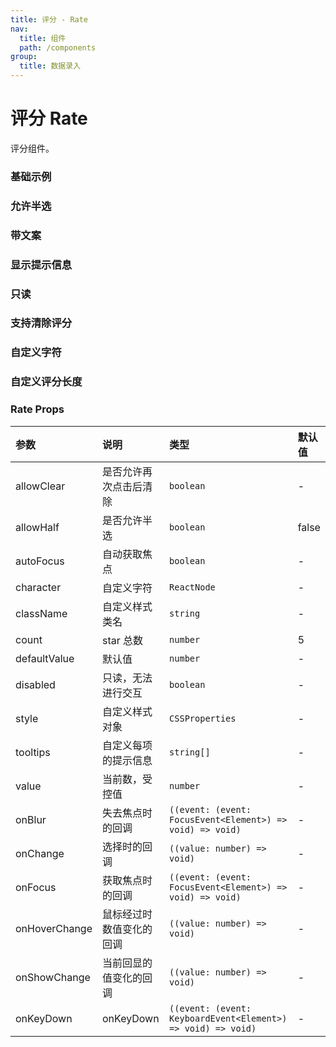 ```yaml
---
title: 评分 - Rate
nav:
  title: 组件
  path: /components
group:
  title: 数据录入
---
```

# 评分 Rate

评分组件。

### 基础示例

<code src="./demos/basic.tsx" background="#f0f2f5"></code>

### 允许半选

<code src="./demos/allow-half.tsx" background="#f0f2f5"></code>

### 带文案

<code src="./demos/desc.tsx" background="#f0f2f5"></code>

### 显示提示信息

<code src="./demos/tooltips.tsx" background="#f0f2f5"></code>

### 只读

<code src="./demos/disabled.tsx" background="#f0f2f5"></code>

### 支持清除评分

<code src="./demos/allow-clear.tsx" background="#f0f2f5"></code>

### 自定义字符

<code src="./demos/character.tsx" background="#f0f2f5"></code>

### 自定义评分长度

<code src="./demos/count.tsx" background="#f0f2f5"></code>

### Rate Props

| 参数 | 说明 | 类型 | 默认值 |
| :--- | :--- | :--- | :----- |
| allowClear      | 是否允许再次点击后清除 | `boolean`  | -      |
| allowHalf      | 是否允许半选 | `boolean`  | false      |
| autoFocus      | 自动获取焦点 | `boolean`  | -      |
| character      | 自定义字符 | `ReactNode`  | -      |
| className      | 自定义样式类名 | `string`  | -      |
| count      | star 总数 | `number`  | 5      |
| defaultValue      | 默认值 | `number`  | -      |
| disabled      | 只读，无法进行交互 | `boolean`  | -      |
| style      | 自定义样式对象 | `CSSProperties`  | -      |
| tooltips      | 自定义每项的提示信息 | `string[]`  | -      |
| value      | 当前数，受控值 | `number`  | -      |
| onBlur      | 失去焦点时的回调 | `((event: (event: FocusEvent<Element>) => void) => void)`  | -      |
| onChange      | 选择时的回调 | `((value: number) => void)`  | -      |
| onFocus      | 获取焦点时的回调 | `((event: (event: FocusEvent<Element>) => void) => void)`  | -      |
| onHoverChange      | 鼠标经过时数值变化的回调 | `((value: number) => void)`  | -      |
| onShowChange      | 当前回显的值变化的回调 | `((value: number) => void)`  | -      |
| onKeyDown      | onKeyDown | `((event: (event: KeyboardEvent<Element>) => void) => void)`  | -      |


### 
